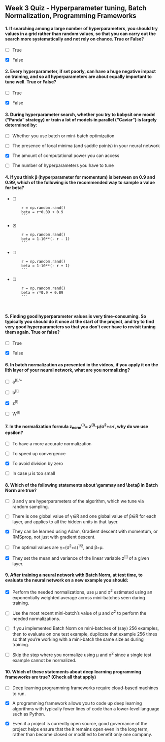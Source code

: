 ## Week 3 Quiz - Hyperparameter tuning, Batch Normalization, Programming Frameworks


#### 1. If searching among a large number of hyperparameters, you should try values in a grid rather than random values, so that you can carry out the search more systematically and not rely on chance. True or False?

- [ ] True
- [x] False


#### 2. Every hyperparameter, if set poorly, can have a huge negative impact on training, and so all hyperparameters are about equally important to tune well. True or False?

- [ ] True
- [x] False


#### 3. During hyperparameter search, whether you try to babysit one model (“Panda” strategy) or train a lot of models in parallel (“Caviar”) is largely determined by:
- [ ] Whether you use batch or mini-batch optimization
- [ ] The presence of local minima (and saddle points) in your neural network
- [x] The amount of computational power you can access
- [ ] The number of hyperparameters you have to tune


#### 4. If you think β (hyperparameter for momentum) is between on 0.9 and 0.99, which of the following is the recommended way to sample a value for beta?



- [ ] ``` 
      r = np.random.rand()
      beta = r*0.09 + 0.9 
      ```
- [x] ``` 
      r = np.random.rand()
      beta = 1-10**(- r - 1)
      ```
- [ ] ``` 
      r = np.random.rand()
      beta = 1-10**(- r + 1) 
      ```
- [ ] ``` 
      r = np.random.rand()
      beta = r*0.9 + 0.09 
      ```



#### 5. Finding good hyperparameter values is very time-consuming. So typically you should do it once at the start of the project, and try to find very good hyperparameters so that you don’t ever have to revisit tuning them again. True or false?

- [ ] True
- [x] False



#### 6. In batch normalization as presented in the videos, if you apply it on the llth layer of your neural network, what are you normalizing?


- [ ] a<sup>[l]/=</sup>
- [ ] b<sup>[l]</sup>
- [x] z<sup>[l]</sup>
- [ ] W<sup>[l]</sup>
 


#### 7. In the normalization formula  z<sub>norm</sub><sup>(i)</sup>=  z<sup>(i)</sup>-μ/σ<sup>2</sup>+ε√, why do we use epsilon?


- [ ] To have a more accurate normalization
- [ ] To speed up convergence
- [x] To avoid division by zero
- [ ] In case μ is too small



#### 8. Which of the following statements about \gammaγ and \betaβ in Batch Norm are true?

- [ ] β and γ are hyperparameters of the algorithm, which we tune via random sampling.
- [ ] There is one global value of γ∈R and one global value of β∈R for each layer, and applies to all the hidden units in that layer.
- [x] They can be learned using Adam, Gradient descent with momentum, or RMSprop, not just with gradient descent.
- [ ] The optimal values are γ=(σ<sup>2</sup>+ε)<sup>1/2</sup>, and β=μ.
- [x] They set the mean and variance of the linear variable z<sup>[l]</sup> of a given layer.


#### 9. After training a neural network with Batch Norm, at test time, to evaluate the neural network on a new example you should:

- [x] Perform the needed normalizations, use μ and σ<sup>2</sup> estimated using an exponentially weighted average across mini-batches seen during training.
- [ ] Use the most recent mini-batch’s value of μ and σ<sup>2</sup> to perform the needed normalizations.
- [ ] If you implemented Batch Norm on mini-batches of (say) 256 examples, then to evaluate on one test example, duplicate that example 256 times so that you’re working with a mini-batch the same size as during training.
- [ ] Skip the step where you normalize using μ and σ<sup>2</sup> since a single test example cannot be normalized.


#### 10. Which of these statements about deep learning programming frameworks are true? (Check all that apply)

- [ ] Deep learning programming frameworks require cloud-based machines to run.
- [x] A programming framework allows you to code up deep learning algorithms with typically fewer lines of code than a lower-level language such as Python.
- [x] Even if a project is currently open source, good governance of the project helps ensure that the it remains open even in the long term, rather than become closed or modified to benefit only one company.



